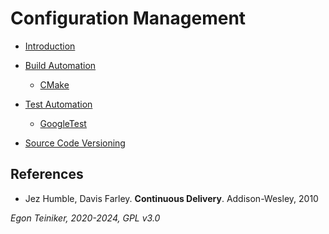 # Configuration Management

* [Introduction](introduction/README.md)

* [Build Automation](building/)
    * [CMake](building/cmake/)

* [Test Automation](testing/)
    * [GoogleTest](testing/googletest/)

* [Source Code Versioning](https://github.com/teiniker/teiniker-lectures-computerscience/tree/master/configuration-management/versioning)


## References
* Jez Humble, Davis Farley. **Continuous Delivery**. Addison-Wesley, 2010

*Egon Teiniker, 2020-2024, GPL v3.0*